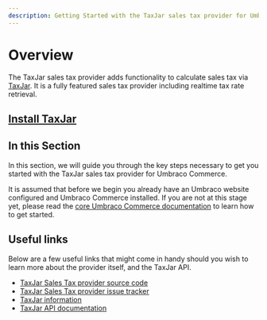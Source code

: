 ```yaml
---
description: Getting Started with the TaxJar sales tax provider for Umbraco Commerce.
---
```


# Overview

The TaxJar sales tax provider adds functionality to calculate sales tax via [TaxJar](https://www.taxjar.com/). It is a fully featured sales tax provider including realtime tax rate retrieval.

## [Install TaxJar](../install-sales-tax-providers.md)

## In this Section

In this section, we will guide you through the key steps necessary to get you started with the TaxJar sales tax provider for Umbraco Commerce.

It is assumed that before we begin you already have an Umbraco website configured and Umbraco Commerce installed. If you are not at this stage yet, please read the [core Umbraco Commerce documentation](https://docs.umbraco.com/umbraco-commerce/) to learn how to get started.

## Useful links

Below are a few useful links that might come in handy should you wish to learn more about the provider itself, and the TaxJar API.

* [TaxJar Sales Tax provider source code](https://github.com/umbraco/Umbraco.Commerce.SalesTaxProviders.TaxJar)
* [TaxJar Sales Tax provider issue tracker](https://github.com/umbraco/Umbraco.Commerce.Issues/issues)
* [TaxJar information](https://taxjar.com/)
* [TaxJar API documentation](https://developers.taxjar.com/api/reference/)
